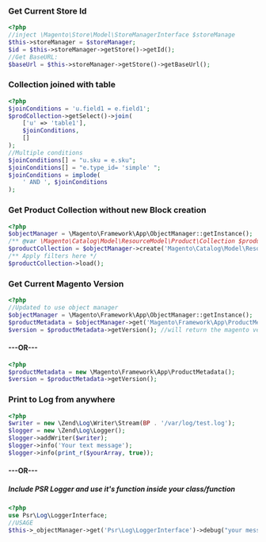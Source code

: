 ### Get Current Store Id
```php
<?php
//inject \Magento\Store\Model\StoreManagerInterface $storeManage
$this->storeManager = $storeManager;
$id = $this->storeManager->getStore()->getId();
//Get BaseURL:
$baseUrl = $this->storeManager->getStore()->getBaseUrl();
```

### Collection joined with table
```php
<?php
$joinConditions = 'u.field1 = e.field1';
$prodCollection->getSelect()->join(
	['u' => 'table1'],
	$joinConditions,
	[]
);
//Multiple conditions
$joinConditions[] = "u.sku = e.sku";
$joinConditions[] = "e.type_id= 'simple' ";
$joinConditions = implode(
	' AND ', $joinConditions
);
```

### Get Product Collection without new Block creation
```php
<?php
$objectManager = \Magento\Framework\App\ObjectManager::getInstance();
/** @var \Magento\Catalog\Model\ResourceModel\Product\Collection $productCollection */
$productCollection = $objectManager->create('Magento\Catalog\Model\ResourceModel\Product\Collection');
/** Apply filters here */
$productCollection->load();
```

### Get Current Magento Version
```php
<?php
//Updated to use object manager
$objectManager = \Magento\Framework\App\ObjectManager::getInstance();
$productMetadata = $objectManager->get('Magento\Framework\App\ProductMetadataInterface');
$version = $productMetadata->getVersion(); //will return the magento version
```
#### ---OR---
```php
<?php
$productMetadata = new \Magento\Framework\App\ProductMetadata();
$version = $productMetadata->getVersion();
```

### Print to Log from anywhere
```php
<?php
$writer = new \Zend\Log\Writer\Stream(BP . '/var/log/test.log');
$logger = new \Zend\Log\Logger();
$logger->addWriter($writer);
$logger->info('Your text message');
$logger->info(print_r($yourArray, true));
```
#### ---OR---
##### Include PSR Logger and use it's function inside your class/function
```php
<?php
use Psr\Log\LoggerInterface;
//USAGE
$this->_objectManager->get('Psr\Log\LoggerInterface')->debug("your message goes here");
```
